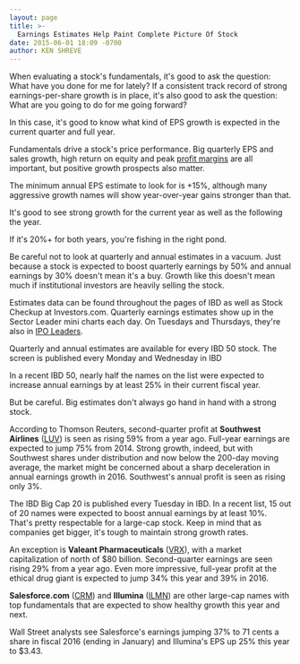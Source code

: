 ```yaml
---
layout: page
title: >-
  Earnings Estimates Help Paint Complete Picture Of Stock
date: 2015-06-01 18:09 -0700
author: KEN SHREVE
---
```





When evaluating a stock's fundamentals, it's good to ask the question: What have you done for me for lately? If a consistent track record of strong earnings-per-share growth is in place, it's also good to ask the question: What are you going to do for me going forward?

  

In this case, it's good to know what kind of EPS growth is expected in the current quarter and full year.

  

Fundamentals drive a stock's price performance. Big quarterly EPS and sales growth, high return on equity and peak [profit margins](http://education.investors.com/investors-corner/754075-look-for-high-and-rising-profit-margins.htm) are all important, but positive growth prospects also matter.

  

The minimum annual EPS estimate to look for is +15%, although many aggressive growth names will show year-over-year gains stronger than that.

  

It's good to see strong growth for the current year as well as the following the year.

  

If it's 20%+ for both years, you're fishing in the right pond.

  

Be careful not to look at quarterly and annual estimates in a vacuum. Just because a stock is expected to boost quarterly earnings by 50% and annual earnings by 30% doesn't mean it's a buy. Growth like this doesn't mean much if institutional investors are heavily selling the stock.

  

Estimates data can be found throughout the pages of IBD as well as Stock Checkup at Investors.com. Quarterly earnings estimates show up in the Sector Leader mini charts each day. On Tuesdays and Thursdays, they're also in [IPO Leaders](http://news.investors.com/investing/ipo-analysis.htm).

  

Quarterly and annual estimates are available for every IBD 50 stock. The screen is published every Monday and Wednesday in IBD

  

In a recent IBD 50, nearly half the names on the list were expected to increase annual earnings by at least 25% in their current fiscal year.

  

But be careful. Big estimates don't always go hand in hand with a strong stock.

  

According to Thomson Reuters, second-quarter profit at **Southwest Airlines** ([LUV](https://research.investors.com/quote.aspx?symbol=LUV)) is seen as rising 59% from a year ago. Full-year earnings are expected to jump 75% from 2014. Strong growth, indeed, but with Southwest shares under distribution and now below the 200-day moving average, the market might be concerned about a sharp deceleration in annual earnings growth in 2016. Southwest's annual profit is seen as rising only 3%.

  

The IBD Big Cap 20 is published every Tuesday in IBD. In a recent list, 15 out of 20 names were expected to boost annual earnings by at least 10%. That's pretty respectable for a large-cap stock. Keep in mind that as companies get bigger, it's tough to maintain strong growth rates.

  

An exception is **Valeant Pharmaceuticals** ([VRX](https://research.investors.com/quote.aspx?symbol=VRX)), with a market capitalization of north of \$80 billion. Second-quarter earnings are seen rising 29% from a year ago. Even more impressive, full-year profit at the ethical drug giant is expected to jump 34% this year and 39% in 2016.

  

**Salesforce.com** ([CRM](https://research.investors.com/quote.aspx?symbol=CRM)) and **Illumina** ([ILMN](https://research.investors.com/quote.aspx?symbol=ILMN)) are other large-cap names with top fundamentals that are expected to show healthy growth this year and next.

  

Wall Street analysts see Salesforce's earnings jumping 37% to 71 cents a share in fiscal 2016 (ending in January) and Illumina's EPS up 25% this year to \$3.43.





